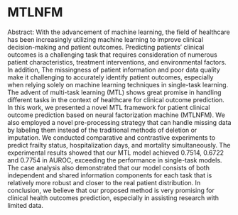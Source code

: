 # MTLNFM
Abstract: With the advancement of machine learning, the field of healthcare has been increasingly utilizing machine learning to improve clinical decision-making and patient outcomes. Predicting patients’ clinical outcomes is a challenging task that requires consideration of numerous patient characteristics, treatment interventions, and environmental factors. In addition, The missingness of patient information and poor data quality make it challenging to accurately identify patient outcomes, especially when relying solely on machine learning techniques in single-task learning. The advent of multi-task learning (MTL) shows great promise in handling different tasks in the context of healthcare for clinical outcome prediction. In this work, we presented a novel MTL framework for patient clinical outcome prediction based on neural factorization machine (MTLNFM). We also employed a novel pre-processing strategy that can handle missing data by labeling them instead of the traditional methods of deletion or imputation. We conducted comparative and contrastive experiments to predict frailty status, hospitalization days, and mortality simultaneously. The experimental results showed that our MTL model achieved 0.7514, 0.6722 and 0.7754 in AUROC, exceeding the performance in single-task models. The case analysis also demonstrated that our model consists of both independent and shared information components for each task that is relatively more robust and closer to the real patient distribution. In conclusion, we believe that our proposed method is very promising for clinical health outcomes prediction, especially in assisting research with limited data.
